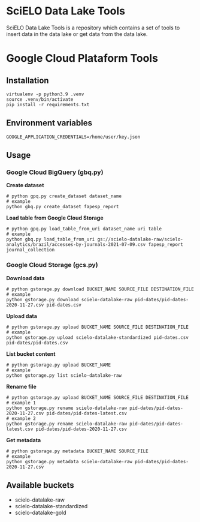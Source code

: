 # SciELO Data Lake Tools
SciELO Data Lake Tools is a repository which contains a set of tools to insert data in the data lake or get data from the data lake.

# Google Cloud Plataform Tools

## Installation

```shell
virtualenv -p python3.9 .venv
source .venv/bin/activate
pip install -r requirements.txt
```

## Environment variables

`GOOGLE_APPLICATION_CREDENTIALS=/home/user/key.json`

## Usage

### Google Cloud BigQuery (gbq.py)

__Create dataset__
```shell
# python gpq.py create_dataset dataset_name
# example
python gbq.py create_dataset fapesp_report
```

__Load table from Google Cloud Storage__
```shell
# python gpq.py load_table_from_uri dataset_name uri table
# example
python gbq.py load_table_from_uri gs://scielo-datalake-raw/scielo-analytics/brazil/accesses-by-journals-2021-07-09.csv fapesp_report journal_collection
```

### Google Cloud Storage (gcs.py)

__Download data__
```shell
# python gstorage.py download BUCKET_NAME SOURCE_FILE DESTINATION_FILE
# example
python gstorage.py download scielo-datalake-raw pid-dates/pid-dates-2020-11-27.csv pid-dates.csv
```

__Upload data__
```shell
# python gstorage.py upload BUCKET_NAME SOURCE_FILE DESTINATION_FILE
# example
python gstorage.py upload scielo-datalake-standardized pid-dates.csv pid-dates/pid-dates.csv
```

__List bucket content__
```shell
# python gstorage.py upload BUCKET_NAME
# example
python gstorage.py list scielo-datalake-raw
```

__Rename file__
```shell
# python gstorage.py upload BUCKET_NAME SOURCE_FILE DESTINATION_FILE
# example 1
python gstorage.py rename scielo-datalake-raw pid-dates/pid-dates-2020-11-27.csv pid-dates/pid-dates-latest.csv
# example 2
python gstorage.py rename scielo-datalake-raw pid-dates/pid-dates-latest.csv pid-dates/pid-dates-2020-11-27.csv
```

__Get metadata__
```shell
# python gstorage.py metadata BUCKET_NAME SOURCE_FILE
# example
python gstorage.py metadata scielo-datalake-raw pid-dates/pid-dates-2020-11-27.csv
```

## Available buckets

- scielo-datalake-raw
- scielo-datalake-standardized
- scielo-datalake-gold
